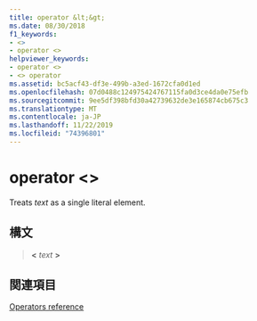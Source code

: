 ```yaml
---
title: operator &lt;&gt;
ms.date: 08/30/2018
f1_keywords:
- <>
- operator <>
helpviewer_keywords:
- operator <>
- <> operator
ms.assetid: bc5acf43-df3e-499b-a3ed-1672cfa0d1ed
ms.openlocfilehash: 07d0488c124975424767115fa0d3ce4da0e75efb
ms.sourcegitcommit: 9ee5df398bfd30a42739632de3e165874cb675c3
ms.translationtype: MT
ms.contentlocale: ja-JP
ms.lasthandoff: 11/22/2019
ms.locfileid: "74396801"
---
```

# <a name="operator-ltgt"></a>operator &lt;&gt;

Treats *text* as a single literal element.

## <a name="syntax"></a>構文

> __\<__ *text* __>__

## <a name="see-also"></a>関連項目

[Operators reference](operators-reference.md)
